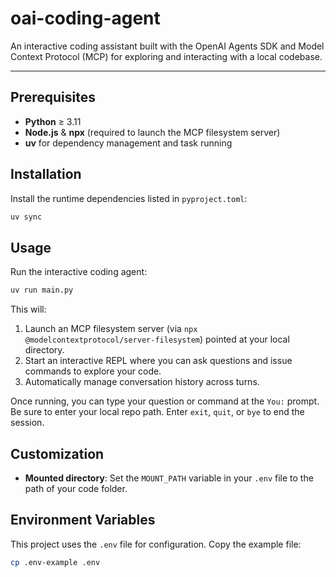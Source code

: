 # oai-coding-agent

An interactive coding assistant built with the OpenAI Agents SDK and Model Context Protocol (MCP) for exploring and interacting with a local codebase.

---

## Prerequisites

- **Python** ≥ 3.11
- **Node.js** & **npx** (required to launch the MCP filesystem server)
- **uv** for dependency management and task running

## Installation

Install the runtime dependencies listed in `pyproject.toml`:

```bash
uv sync
```

## Usage

Run the interactive coding agent:

```bash
uv run main.py
```

This will:

1. Launch an MCP filesystem server (via `npx @modelcontextprotocol/server-filesystem`) pointed at your local directory.
2. Start an interactive REPL where you can ask questions and issue commands to explore your code.
3. Automatically manage conversation history across turns.

Once running, you can type your question or command at the `You:` prompt. Be sure to enter your local repo path. Enter `exit`, `quit`, or `bye` to end the session.

## Customization

- **Mounted directory**: Set the `MOUNT_PATH` variable in your `.env` file to the path of your code folder.

## Environment Variables

This project uses the `.env` file for configuration. Copy the example file:

```bash
cp .env-example .env
```
